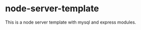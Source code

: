 node-server-template
====================

This is a node server template with mysql and express modules.
